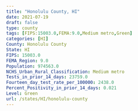 ```yaml
---
title: "Honolulu County, HI"
date: 2021-07-19
draft: false
type: county
tags: [FIPS:15003.0,FEMA:9.0,Medium metro,Green]
categories: [HI]
County: Honolulu County
State: HI
FIPS: 15003.0
FEMA_Region: 9.0
Population: 974563.0
NCHS_Urban_Rural_Classification: Medium metro
Tests_in_prior_14_days: 23759.0
Fourteen_day_test_rate_per_100000: 2438.0
Percent_Positivity_in_prior_14_days: 0.021
Level: Green
url: /states/HI/honolulu-county
---
```



